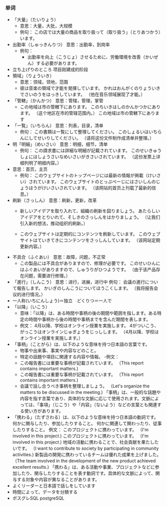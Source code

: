 ### 单词
- 「大量」（たいりょう）
  - 意思：大量，大批，大规模
  - 例句：
  この店では大量の商品を取り扱って（取り扱う」（とりあつかう）います。
- 出勤率（しゅっきんりつ） 意思：出勤率，到岗率
  - 例句：
    - 出勤率を向上（こうじょ）させるために、労働環境を改善（かいぜん）する必要があります。
- 立ち上げりのところ 项目刚建成的阶段
- 領域」（りょういき）
  - 意思：领域，领地，范围
  - 彼は音楽の領域で才能を発揮しています。
    かれはおんがくのりょういきでさいのうをはっきしています。
    （他在音乐领域展现了才能。）
- 「管轄」（かんかつ） 意思：管辖，管理，掌管
  - この地域は市の管轄下にあります。
このちいきはしのかんかつかにあります。
（这个地区在市的管辖范围内。）
この地域は市の管轄下にあります
- 「一覧」（いちらん）
  意思：列表，目录，清单
  - 例句：
   この書類は一覧にして整理してください。
   このしょるいはいちらんにしてせいりしてください。
   （请将这份文件制作成清单并整理。）
- 明「明細」（めいさい） 意思：明细，细节，清单
  - 例句：
  この請求書には詳細な明細が記載されています。
  このせいきゅうしょにはしょうさいなめいさいがきさいされています。
  （这份发票上详细列明了明细内容。）
- 意思：首页，主页
  - 例句：
  このウェブサイトのトップページには最新の情報が掲載（けいさい）されています。
  このウェブサイトのとっぷぺーじにはさいしんのじょうほうがけいさいされています。
  （该网站的首页上刊载了最新的信息。）
- 刷新（さっしん） 意思：刷新，更新，改革
  - 新しいアイデアを取り入れて、組織の刷新を図りましょう。
  あたらしいアイデアをとりいれて、そしきのさっしんをはかりましょう。
  （让我们引入新的想法，推动组织的刷新。）

  - このウェブサイトは定期的にコンテンツを刷新しています。
  このウェブサイトはていきてきにコンテンツをさっしんしています。
  （该网站定期更新内容。）
- 不具合（ふぐあい）
  意思：故障，问题，不正常
  - この製品には不具合がありますので、修理が必要です。
  このせいひんにはふぐあいがありますので、しゅうりがひつようです。
  （由于该产品存在问题，需要进行修理。）
- 「進行」（しんこう）
  意思：进行，进展，进行中
  例句：
  会議の進行について報告します。
  かいぎのしんこうについてほうこくします。
  （我将报告会议的进行情况。）
- 一人称(いちにんしょう)＝独立　どくりつ＝一人で
- 「以降」（いこう）
  - 意味：「以降」は、ある時間や事柄の後の期間や範囲を指します。ある特定の時間や事柄から後の時間や事柄までを含んだ期間を表します。
  - 例文：
  4月以降、学校はオンライン授業を実施します。
  4がついこう、がっこうはオンラインじゅぎょうをじっしします。
  （4月以降、学校はオンライン授業を実施します。）
- 「事柄」（ことがら）は、以下のような意味を持つ日本語の言葉です。
  - 物事や出来事、事実や内容などのこと。
  - 特定の話題や項目に関連する内容や情報。
   -例文：
  - この報告書には重要な事柄が記載されています。
  （This report contains important matters.)
  - この報告書には重要な事柄が記載されています。
  （This report contains important matters.)
  - 会議で話し合うべき事柄を整理しましょう。
  （Let's organize the matters to be discussed in the meeting.)
  「事柄」は、一般的な話題や内容を指す言葉であり、具体的な文脈に応じて使用されます。文脈によっては、「事項」（じこう）や「内容」（ないよう）などの言葉とも関連する使い方があります。
- 「携わる」（たずさわる）は、以下のような意味を持つ日本語の動詞です。
  何かに関与したり、参加したりすること。
  何かに関連して関わったり、従事したりすること。
  例文：
  このプロジェクトに携わっています。
  （I'm involved in this project.)
  このプロジェクトに携わっています。
  （I'm involved in this project.)
  地域の活動に携わることで、社会貢献を果たしたいです。
  （I want to contribute to society by participating in community activities.)
  新製品の開発に携わっているチームは優れた成果を上げました。
  （The team involved in the development of the new product achieved excellent results.)
  「携わる」は、ある活動や事業、プロジェクトなどに参加したり、関与したりすることを表す動詞です。具体的な文脈によって、関与する対象や内容が異なることがあります。
- よくリーダーと日本語で話しをしています
- 時間によって、データを分類する
- ポスグレSQL  postgreSQL




